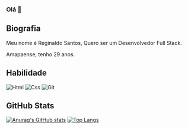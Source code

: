 ### Olá 👋

## Biografia
Meu nome é Reginaldo Santos, Quero ser um Desenvolvedor Full Stack.

Amapaense, tenho 29 anos.

## Habilidade

![Html](https://img.shields.io/badge/HTML5-E34F26?style=for-the-badge&logo=html5&logoColor=white)
![Css](https://img.shields.io/badge/CSS3-1572B6?style=for-the-badge&logo=css3&logoColor=white)
![Git](https://img.shields.io/badge/GIT-E44C30?style=for-the-badge&logo=git&logoColor=white)

## GitHub Stats

[![Anurag's GitHub stats](https://github-readme-stats.vercel.app/api?username=rd-santos0&theme=radical)](https://github.com/anuraghazra/github-readme-stats)
[![Top Langs](https://github-readme-stats.vercel.app/api/top-langs/?username=rd-santos0&theme=radical)](https://github.com/anuraghazra/github-readme-stats)


